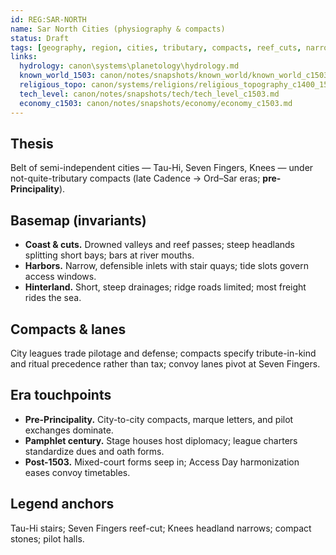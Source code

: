 ```yaml
---
id: REG:SAR-NORTH
name: Sar North Cities (physiography & compacts)
status: Draft
tags: [geography, region, cities, tributary, compacts, reef_cuts, narrows]
links:
  hydrology: canon\systems\planetology\hydrology.md
  known_world_1503: canon/notes/snapshots/known_world/known_world_c1503.md
  religious_topo: canon/systems/religions/religious_topography_c1400_1560.md
  tech_level: canon/notes/snapshots/tech/tech_level_c1503.md
  economy_c1503: canon/notes/snapshots/economy/economy_c1503.md
---
```


## Thesis
Belt of semi-independent cities — Tau-Hi, Seven Fingers, Knees — under not-quite-tributary compacts (late Cadence → Ord–Sar eras; **pre-Principality**).

## Basemap (invariants)
- **Coast & cuts.** Drowned valleys and reef passes; steep headlands splitting short bays; bars at river mouths.
- **Harbors.** Narrow, defensible inlets with stair quays; tide slots govern access windows.
- **Hinterland.** Short, steep drainages; ridge roads limited; most freight rides the sea.

## Compacts & lanes
City leagues trade pilotage and defense; compacts specify tribute-in-kind and ritual precedence rather than tax; convoy lanes pivot at Seven Fingers.

## Era touchpoints
- **Pre-Principality.** City-to-city compacts, marque letters, and pilot exchanges dominate.
- **Pamphlet century.** Stage houses host diplomacy; league charters standardize dues and oath forms.
- **Post-1503.** Mixed-court forms seep in; Access Day harmonization eases convoy timetables.

## Legend anchors
Tau-Hi stairs; Seven Fingers reef-cut; Knees headland narrows; compact stones; pilot halls.
